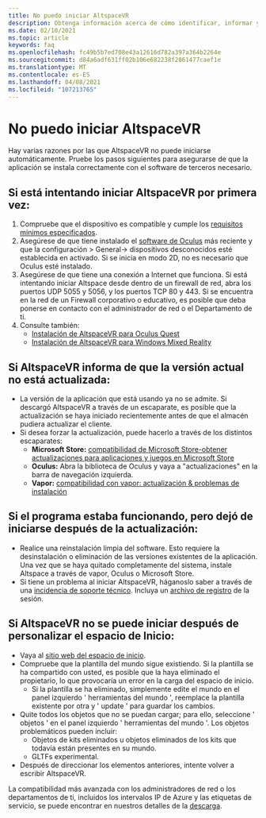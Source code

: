 ```yaml
---
title: No puedo iniciar AltspaceVR
description: Obtenga información acerca de cómo identificar, informar y corregir los problemas relacionados con el inicio del entorno de AltspaceVR.
ms.date: 02/10/2021
ms.topic: article
keywords: faq
ms.openlocfilehash: fc49b5b7ed708e43a12616d782a397a364b2264e
ms.sourcegitcommit: d84a6adf631ff02b106e682238f2861477caef1e
ms.translationtype: MT
ms.contentlocale: es-ES
ms.lasthandoff: 04/08/2021
ms.locfileid: "107213765"
---
```

# <a name="i-cant-launch-altspacevr"></a>No puedo iniciar AltspaceVR

Hay varias razones por las que AltspaceVR no puede iniciarse automáticamente. Pruebe los pasos siguientes para asegurarse de que la aplicación se instala correctamente con el software de terceros necesario.

## <a name="if-youre-trying-to-launch-altspacevr-for-the-first-time"></a>Si está intentando iniciar AltspaceVR por primera vez:

1. Compruebe que el dispositivo es compatible y cumple los [requisitos mínimos especificados](../getting-started/system-requirements.md).
2. Asegúrese de que tiene instalado el [software de Oculus](https://www.oculus.com/setup) más reciente y que la configuración > General-> dispositivos desconocidos esté establecida en activado. Si se inicia en modo 2D, no es necesario que Oculus esté instalado.
3. Asegúrese de que tiene una conexión a Internet que funciona. Si está intentando iniciar Altspace desde dentro de un firewall de red, abra los puertos UDP 5055 y 5056, y los puertos TCP 80 y 443. Si se encuentra en la red de un Firewall corporativo o educativo, es posible que deba ponerse en contacto con el administrador de red o el Departamento de ti.
4. Consulte también:
    * [Instalación de AltspaceVR para Oculus Quest](../getting-started/oculus-installation.md)
    * [Instalación de AltspaceVR para Windows Mixed Reality](../getting-started/wmr-installation.md)

## <a name="if-altspacevr-reports-that-the-current-version-is-out-of-date"></a>Si AltspaceVR informa de que la versión actual no está actualizada:

* La versión de la aplicación que está usando ya no se admite. Si descargó AltspaceVR a través de un escaparate, es posible que la actualización se haya iniciado recientemente antes de que el almacén pudiera actualizar el cliente.
* Si desea forzar la actualización, puede hacerlo a través de los distintos escaparates:
    * **Microsoft Store:** [compatibilidad de Microsoft Store-obtener actualizaciones para aplicaciones y juegos en Microsoft Store](https://support.microsoft.com/account-billing/get-updates-for-apps-and-games-in-microsoft-store-a1fe19c0-532d-ec47-7035-d1c5a1dd464f)
    * **Oculus:** Abra la biblioteca de Oculus y vaya a "actualizaciones" en la barra de navegación izquierda.
    * **Vapor:** [compatibilidad con vapor: actualización & problemas de instalación](https://support.steampowered.com/kb_article.php?ref=2274-IFLV-5334)

## <a name="if-the-program-was-working-but-ceased-to-launch-after-update"></a>Si el programa estaba funcionando, pero dejó de iniciarse después de la actualización:

* Realice una reinstalación limpia del software. Esto requiere la desinstalación o eliminación de las versiones existentes de la aplicación. Una vez que se haya quitado completamente del sistema, instale Altspace a través de vapor, Oculus o Microsoft Store.
* Si tiene un problema al iniciar AltspaceVR, háganoslo saber a través de una [incidencia de soporte técnico](https://help.altvr.com/hc/requests/new). Incluya un [archivo de registro](uploading-client-logs.md) de la sesión.

## <a name="if-altspacevr-fails-to-launch-after-customizing-your-home-space"></a>Si AltspaceVR no se puede iniciar después de personalizar el espacio de Inicio:

* Vaya al [sitio web del espacio de inicio](https://account.altvr.com/users/sign_in).
* Compruebe que la plantilla del mundo sigue existiendo. Si la plantilla se ha compartido con usted, es posible que la haya eliminado el propietario, lo que provocaría un error en la carga del espacio de inicio.
    * Si la plantilla se ha eliminado, simplemente edite el mundo en el panel izquierdo ' herramientas del mundo ', reemplace la plantilla existente por otra y ' update ' para guardar los cambios.
* Quite todos los objetos que no se puedan cargar; para ello, seleccione ' objetos ' en el panel izquierdo ' herramientas del mundo '. Los objetos problemáticos pueden incluir:
    * Objetos de kits eliminados u objetos eliminados de los kits que todavía están presentes en su mundo.
    * GLTFs experimental.
* Después de direccionar los elementos anteriores, intente volver a escribir AltspaceVR.

La compatibilidad más avanzada con los administradores de red o los departamentos de ti, incluidos los intervalos IP de Azure y las etiquetas de servicio, se puede encontrar en nuestros detalles de la [descarga](https://www.microsoft.com/en-us/download/details.aspx?id=56519).
